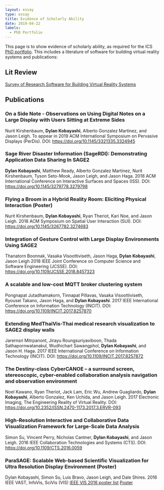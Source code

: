 ```yaml
---
layout: essay
type: essay
title: Evidence of Scholarly Ability
date: 2019-04-22
labels:
  - PhD Portfolio
---
```


This page is to show evidence of scholarly ability, as required for the ICS [PhD portfolio](http://www.ics.hawaii.edu/academics/graduate-degree-programs/ph-d-in-ics/#phd-portfolio). This includes a literature of software for building virtual reality systems and publications:



## Lit Review

[Survey of Research Software for Building Virtual Reality Systems](https://d-k-k.github.io/essays/Dylan_Kobayashi-literature_review.pdf)

## Publications


### On a Side Note - Observations on Using Digital Notes on a Large Display with Users Sitting at Extreme Sides

Nurit Kirshenbaum, **Dylan Kobayashi**, Alberto Gonzalez Martinez, and Jason Leigh.
To appear in 2019 ACM International Symposium on Pervasive Displays (PerDis).
DOI: https://doi.org/10.1145/3321335.3324945


### Sage River Disaster Information (SageRDI): Demonstrating Application Data Sharing In SAGE2
**Dylan Kobayashi**, Matthew Ready, Alberto Gonzalez Martinez, Nurit Kirshenbaum, Tyson Seto-Mook, Jason Leigh, and Jason Haga.
2018 ACM International Conference on Interactive Surfaces and Spaces (ISS).
DOI: https://doi.org/10.1145/3279778.3279798


### Flying a Broom in a Hybrid Reality Room: Eliciting Physical Interaction (Poster)
Nurit Kirshenbaum, **Dylan Kobayashi**, Ryan Theriot, Kari Noe, and Jason Leigh.
2018 ACM Symposium on Spatial User Interaction (SUI).
DOI: https://doi.org/10.1145/3267782.3274683


### Integration of Gesture Control with Large Display Environments Using SAGE2
Thanatorn Boonnak, Vasaka Visoottiviseth, Jason Haga, **Dylan Kobayashi**, Jason Leigh
2018 IEEE Joint Conference on Computer Science and Software Engineering (JCSSE).
DOI: https://doi.org/10.1109/JCSSE.2018.8457323


### A scalable and low-cost MQTT broker clustering system
Pongnapat Jutadhamakorn, Tinnapat Pillavas, Vasaka Visoottiviseth, Ryousei Takano, Jason Haga, and **Dylan Kobayashi**. 
2017 IEEE International Conference on Information Technology (INCIT).
DOI: https://doi.org/10.1109/INCIT.2017.8257870


### Extending MedThaiVis-Thai medical research visualization to SAGE2 display walls
Jarernsri Mitrpanont, Jirayu Roungsuriyaviboon, Thada Sathapornwatanakul, Wudhichart Sawangphol, **Dylan Kobayashi**, and Jason H. Haga.
2017 IEEE International Conference on Information Technology (INCIT).
DOI: https://doi.org/10.1109/INCIT.2017.8257872


### The Destiny-class CyberCANOE – a surround screen, stereoscopic, cyber-enabled collaboration analysis navigation and observation environment
Noel Kawano, Ryan Theriot, Jack Lam, Eric Wu, Andrew Guagliardo, **Dylan Kobayashi**, Alberto Gonzalez, Ken Uchida, and Jason Leigh.
2017 Electronic Imaging, The Engineering Reality of Virtual Reality.
DOI: https://doi.org/10.2352/ISSN.2470-1173.2017.3.ERVR-093


### High-Resolution Interactive and Collaborative Data Visualization Framework for Large-Scale Data Analysis
Simon Su, Vincent Perry, Nicholas Cantner, **Dylan Kobayashi**, and Jason Leigh.
2016 IEEE Collaboration Technologies and Systems (CTS).
DOI: https://doi.org/10.1109/CTS.2016.0059

### ParaSAGE: Scalable Web-based Scientific Visualization for Ultra Resolution Display Environment (Poster)
Dylan Kobayashi, Simon Su, Luis Bravo, Jason Leigh, and Dale Shires.
2016 IEEE VAST, InfoVis, SciVis (VIS)
[IEEE VIS 2016 poster list](http://ieeevis.org/year/2016/info/overview-amp-topics/posters)
[Poster](http://lava.manoa.hawaii.edu/wp-content/uploads/2014/07/ParaSAGEposter-ieee.pdf)








